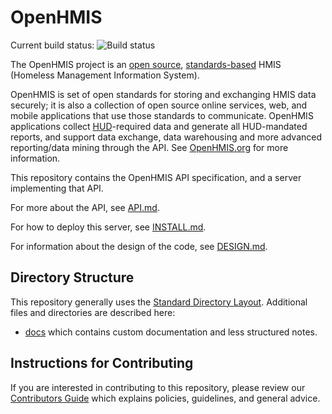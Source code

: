 OpenHMIS
========

Current build status:  ![Build status](https://travis-ci.org/cecilia-donnelly/OpenHMIS.svg?branch=master)

The OpenHMIS project is an [open source](LICENSE.md),
[standards-based](docs/API.md) HMIS (Homeless Management Information
System).

OpenHMIS is set of open standards for storing and exchanging HMIS data
securely; it is also a collection of open source online services, web,
and mobile applications that use those standards to communicate.
OpenHMIS applications collect [HUD](http://hud.gov/)-required data and
generate all HUD-mandated reports, and support data exchange, data
warehousing and more advanced reporting/data mining through the API.
See [OpenHMIS.org](http://openhmis.org/) for more information.

This repository contains the OpenHMIS API specification, and a server
implementing that API.

For more about the API, see [API.md](docs/API.md).

For how to deploy this server, see [INSTALL.md](INSTALL.md).

For information about the design of the code, see [DESIGN.md](docs/DESIGN.md).


Directory Structure
-------------------
This repository generally uses the [Standard Directory Layout](https://maven.apache.org/guides/introduction/introduction-to-the-standard-directory-layout.html).  Additional files and directories are described here:

* [docs](docs) which contains custom documentation and less structured notes.


Instructions for Contributing
-------------------
If you are interested in contributing to this repository, please review our [Contributors Guide](CONTRIBUTING.md) which explains policies, guidelines, and general advice.


